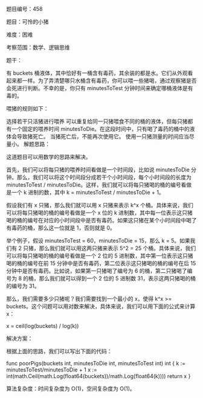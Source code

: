 题目编号：458

题目：可怜的小猪

难度：困难

考察范围：数学、逻辑思维

题干：

有 buckets 桶液体，其中恰好有一桶含有毒药，其余装的都是水。它们从外观看起来都一样。为了弄清楚哪只水桶含有毒药，你可以喂一些猪喝，通过观察猪是否会死进行判断。不幸的是，你只有 minutesToTest 分钟时间来确定哪桶液体是有毒的。

喂猪的规则如下：

选择若干只活猪进行喂养
可以重复给同一只猪喂食不同的桶的液体，但每只猪都有一个固定的喂养时间 minutesToDie。在这段时间中，只有喝了毒药的桶中的液体会导致猪死亡。
当猪死亡后，不能再次使用它。
使用一只猪测量的时间应当尽量小。
解题思路：

这道题目可以用数学的思路来解决。

首先，我们可以将每只猪的喂养时间看做是一个时间段，比如说 minutesToDie 分钟。那么，我们可以将这个时间段分成若干个小时间段，每个小时间段的长度为 minutesToTest / minutesToDie。这样，我们就可以将每只猪喝的桶的编号看做是一个 k 进制的数，其中 k = minutesToTest / minutesToDie + 1。

假设我们有 x 只猪，那么我们就可以用 x 只猪来表示 k^x 个桶。具体来说，我们可以将每只猪喝的桶的编号看做是一个 x 位的 k 进制数，其中每一位表示这只猪喝的桶的编号在对应的小时间段中是否有毒药。如果这只猪在某个小时间段中喝了有毒药的桶，那么这一位就是 1，否则就是 0。

举个例子，假设 minutesToTest = 60，minutesToDie = 15，那么 k = 5。如果我们有 2 只猪，那么我们就可以用这两只猪来表示 5^2 = 25 个桶。具体来说，我们可以将每只猪喝的桶的编号看做是一个 2 位的 5 进制数，其中第一位表示这只猪喝的桶的编号在前 15 分钟中是否有毒药，第二位表示这只猪喝的桶的编号在后 15 分钟中是否有毒药。比如说，如果第一只猪喝了编号为 6 的桶，第二只猪喝了编号为 8 的桶，那么我们就可以得到一个 2 位的 5 进制数 31，表示这两只猪喝的桶的编号为 31。

那么，我们需要多少只猪呢？我们需要找到一个最小的 x，使得 k^x >= buckets。这个问题可以用对数来解决，具体来说，我们可以用下面的公式来计算 x：

x = ceil(log(buckets) / log(k))

解决方案：

根据上面的思路，我们可以写出下面的代码：

func poorPigs(buckets int, minutesToDie int, minutesToTest int) int {
    k := minutesToTest/minutesToDie + 1
    x := int(math.Ceil(math.Log(float64(buckets))/math.Log(float64(k))))
    return x
}

算法复杂度：时间复杂度为 O(1)，空间复杂度为 O(1)。